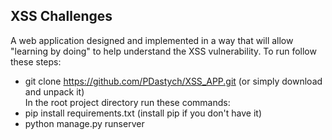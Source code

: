 ## XSS Challenges

A web application designed and implemented in a way that will allow "learning by doing" to help understand the XSS vulnerability.
To run follow these steps:
- git clone https://github.com/PDastych/XSS_APP.git (or simply download and unpack it)\
In the root project directory run these commands:
- pip install requirements.txt (install pip if you don't have it)
- python manage.py runserver
